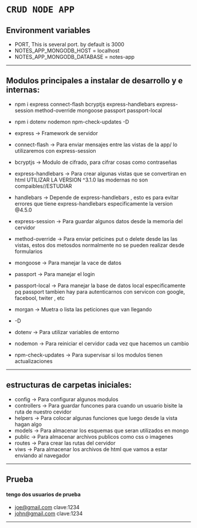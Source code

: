 # `CRUD NODE APP`

## Environment variables
- PORT, This is several port. by default is 3000
- NOTES_APP_MONGODB_HOST = localhost
- NOTES_APP_MONGODB_DATABASE = notes-app

---
## Modulos principales a instalar de desarrollo y e internas: 

- npm i express connect-flash  bcryptjs express-handlebars express-session method-override mongoose passport passport-local
- npm i dotenv nodemon npm-check-updates -D

- express            -> Framework de servidor 
- connect-flash      -> Para enviar mensajes entre las vistas de la app/ lo utilizaremos con express-session
- bcryptjs           -> Modulo de cifrado, para cifrar cosas como contraseñas
- express-handlebars -> Para crear algunas vistas que se convertiran en html UTILIZAR LA VERSION ^3.1.0 las modernas no son compaibles//ESTUDIAR
- handlebars         -> Depende de express-handlebars , esto es para evitar errores que tiene express-handlebars especificamente la version @4.5.0 
- express-session    -> Para guardar algunos datos desde la memoria del cervidor
- method-override    -> Para enviar peticines put o delete desde las las vistas, estos dos metosdos normalmente no se pueden realizar desde formularios
- mongoose           -> Para manejar la vace de datos
- passport           -> Para manejar el login
- passport-local	   -> Para manejar la base de datos local especificamente pq passport tambien hay para autenticarnos con servicon con google, facebool, twiter , etc
- morgan             -> Muetra o lista las peticiones que van llegando

- -D
- dotenv 		         -> Para utilizar variables de entorno
- nodemon            -> Para reiniciar el cervidor cada vez que hacemos un cambio
- npm-check-updates  -> Para supervisar si los modulos tienen actualizaciones 
---

## estructuras de carpetas iniciales:

- config             -> Para  configurar algunos modulos
- controllers        -> Para guardar funcones para cuando un usuario bisite la ruta de nuestro cevidor
- helpers            -> Para colocar algunas funciones que luego desde la vista hagan algo
- models             -> Para almacenar los esquemas que seran utilizados en mongo
- public             -> Para  almacenar archivos publicos como css o imagenes
- routes             -> Para crear las rutas del cervidor
- viws               -> Para almacenar los archivos de html que vamos a estar enviando al navegador

---
## Prueba
#### tengo dos usuarios de prueba
- joe@gmail.com  clave:1234
- john@gmail.com clave:1234

---
